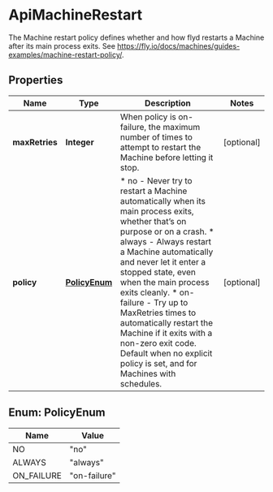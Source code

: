 

# ApiMachineRestart

The Machine restart policy defines whether and how flyd restarts a Machine after its main process exits. See https://fly.io/docs/machines/guides-examples/machine-restart-policy/.

## Properties

| Name | Type | Description | Notes |
|------------ | ------------- | ------------- | -------------|
|**maxRetries** | **Integer** | When policy is on-failure, the maximum number of times to attempt to restart the Machine before letting it stop. |  [optional] |
|**policy** | [**PolicyEnum**](#PolicyEnum) | * no - Never try to restart a Machine automatically when its main process exits, whether that’s on purpose or on a crash. * always - Always restart a Machine automatically and never let it enter a stopped state, even when the main process exits cleanly. * on-failure - Try up to MaxRetries times to automatically restart the Machine if it exits with a non-zero exit code. Default when no explicit policy is set, and for Machines with schedules. |  [optional] |



## Enum: PolicyEnum

| Name | Value |
|---- | -----|
| NO | &quot;no&quot; |
| ALWAYS | &quot;always&quot; |
| ON_FAILURE | &quot;on-failure&quot; |




